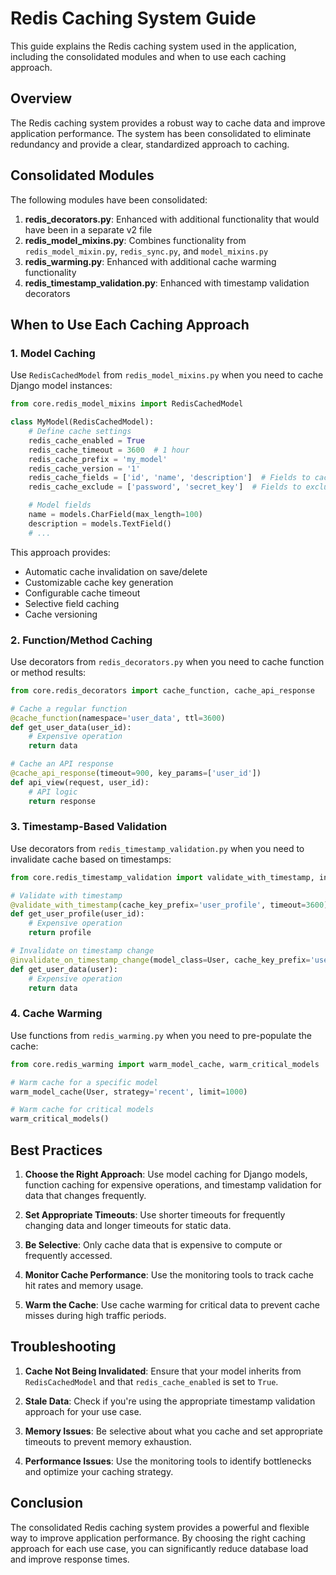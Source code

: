# Redis Caching System Guide

This guide explains the Redis caching system used in the application, including the consolidated modules and when to use each caching approach.

## Overview

The Redis caching system provides a robust way to cache data and improve application performance. The system has been consolidated to eliminate redundancy and provide a clear, standardized approach to caching.

## Consolidated Modules

The following modules have been consolidated:

1. **redis_decorators.py**: Enhanced with additional functionality that would have been in a separate v2 file
2. **redis_model_mixins.py**: Combines functionality from `redis_model_mixin.py`, `redis_sync.py`, and `model_mixins.py`
3. **redis_warming.py**: Enhanced with additional cache warming functionality
4. **redis_timestamp_validation.py**: Enhanced with timestamp validation decorators

## When to Use Each Caching Approach

### 1. Model Caching

Use `RedisCachedModel` from `redis_model_mixins.py` when you need to cache Django model instances:

```python
from core.redis_model_mixins import RedisCachedModel

class MyModel(RedisCachedModel):
    # Define cache settings
    redis_cache_enabled = True
    redis_cache_timeout = 3600  # 1 hour
    redis_cache_prefix = 'my_model'
    redis_cache_version = '1'
    redis_cache_fields = ['id', 'name', 'description']  # Fields to cache
    redis_cache_exclude = ['password', 'secret_key']  # Fields to exclude

    # Model fields
    name = models.CharField(max_length=100)
    description = models.TextField()
    # ...
```

This approach provides:
- Automatic cache invalidation on save/delete
- Customizable cache key generation
- Configurable cache timeout
- Selective field caching
- Cache versioning

### 2. Function/Method Caching

Use decorators from `redis_decorators.py` when you need to cache function or method results:

```python
from core.redis_decorators import cache_function, cache_api_response

# Cache a regular function
@cache_function(namespace='user_data', ttl=3600)
def get_user_data(user_id):
    # Expensive operation
    return data

# Cache an API response
@cache_api_response(timeout=900, key_params=['user_id'])
def api_view(request, user_id):
    # API logic
    return response
```

### 3. Timestamp-Based Validation

Use decorators from `redis_timestamp_validation.py` when you need to invalidate cache based on timestamps:

```python
from core.redis_timestamp_validation import validate_with_timestamp, invalidate_on_timestamp_change

# Validate with timestamp
@validate_with_timestamp(cache_key_prefix='user_profile', timeout=3600)
def get_user_profile(user_id):
    # Expensive operation
    return profile

# Invalidate on timestamp change
@invalidate_on_timestamp_change(model_class=User, cache_key_prefix='user_data')
def get_user_data(user):
    # Expensive operation
    return data
```

### 4. Cache Warming

Use functions from `redis_warming.py` when you need to pre-populate the cache:

```python
from core.redis_warming import warm_model_cache, warm_critical_models

# Warm cache for a specific model
warm_model_cache(User, strategy='recent', limit=1000)

# Warm cache for critical models
warm_critical_models()
```

## Best Practices

1. **Choose the Right Approach**: Use model caching for Django models, function caching for expensive operations, and timestamp validation for data that changes frequently.

2. **Set Appropriate Timeouts**: Use shorter timeouts for frequently changing data and longer timeouts for static data.

3. **Be Selective**: Only cache data that is expensive to compute or frequently accessed.

4. **Monitor Cache Performance**: Use the monitoring tools to track cache hit rates and memory usage.

5. **Warm the Cache**: Use cache warming for critical data to prevent cache misses during high traffic periods.

## Troubleshooting

1. **Cache Not Being Invalidated**: Ensure that your model inherits from `RedisCachedModel` and that `redis_cache_enabled` is set to `True`.

2. **Stale Data**: Check if you're using the appropriate timestamp validation approach for your use case.

3. **Memory Issues**: Be selective about what you cache and set appropriate timeouts to prevent memory exhaustion.

4. **Performance Issues**: Use the monitoring tools to identify bottlenecks and optimize your caching strategy.

## Conclusion

The consolidated Redis caching system provides a powerful and flexible way to improve application performance. By choosing the right caching approach for each use case, you can significantly reduce database load and improve response times.
